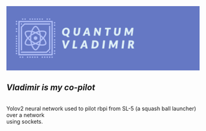 ![](https://raw.githubusercontent.com/nnnnnzo/Quantum-Vladimir/main/Assets/badge.png)
## *Vladimir is my co-pilot*
<br>Yolov2 neural network used to pilot rbpi from SL-5 (a squash ball launcher) over a network 
<br>using sockets.
